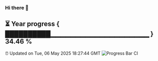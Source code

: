 ### Hi there 👋
⏳ Year progress { ██████████▁▁▁▁▁▁▁▁▁▁▁▁▁▁▁▁▁▁▁▁ } 34.46 %
---
⏰ Updated on Tue, 06 May 2025 18:27:44 GMT
![Progress Bar CI](https://github.com/liununu/liununu/workflows/Progress%20Bar%20CI/badge.svg)
